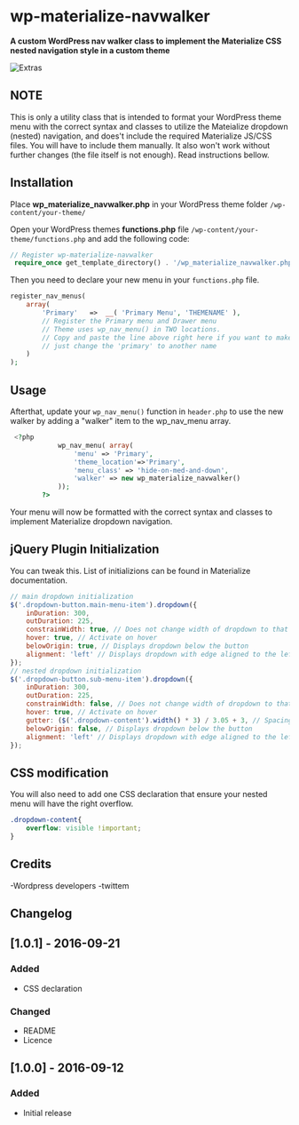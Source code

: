 # wp-materialize-navwalker

**A custom WordPress nav walker class to implement the Materialize CSS nested navigation style in a custom theme**


![Extras](http://i.imgur.com/8J7KG7T.gif)



NOTE
--------------------
This is only a utility class that is intended to format your WordPress theme menu with the correct syntax and classes to utilize
the Mateialize dropdown (nested) navigation, and does't include the required Materialize JS/CSS files. You will have to include them manually.
It also won't work without further changes (the file itself is not enough). Read instructions bellow.

Installation
--------------------
Place **wp_materialize_navwalker.php** in your WordPress theme folder `/wp-content/your-theme/`

Open your WordPress themes **functions.php** file  `/wp-content/your-theme/functions.php` and add the following code:

```php
// Register wp-materialize-navwalker
 require_once get_template_directory() . '/wp_materialize_navwalker.php';
```
Then you need to declare your new menu in your `functions.php` file.

```php
register_nav_menus(
    array(
        'Primary'   =>  __( 'Primary Menu', 'THEMENAME' ),
        // Register the Primary menu and Drawer menu
        // Theme uses wp_nav_menu() in TWO locations.
        // Copy and paste the line above right here if you want to make another menu,
        // just change the 'primary' to another name
    )
);
```

Usage
--------------------
Afterthat, update your `wp_nav_menu()` function in `header.php` to use the new walker by adding a "walker" item to the wp_nav_menu array.

```php
 <?php
            wp_nav_menu( array(
                'menu' => 'Primary',
                'theme_location'=>'Primary',
                'menu_class' => 'hide-on-med-and-down',
                'walker' => new wp_materialize_navwalker()
            ));
        ?>
```

Your menu will now be formatted with the correct syntax and classes to implement Materialize dropdown navigation.

jQuery Plugin Initialization
--------------------
You can tweak this. List of initializions can be found in Materialize documentation.

```js
// main dropdown initialization
$('.dropdown-button.main-menu-item').dropdown({
    inDuration: 300,
    outDuration: 225,
    constrainWidth: true, // Does not change width of dropdown to that of the activator
    hover: true, // Activate on hover
    belowOrigin: true, // Displays dropdown below the button
    alignment: 'left' // Displays dropdown with edge aligned to the left of button
});
// nested dropdown initialization
$('.dropdown-button.sub-menu-item').dropdown({
    inDuration: 300,
    outDuration: 225,
    constrainWidth: false, // Does not change width of dropdown to that of the activator
    hover: true, // Activate on hover
    gutter: ($('.dropdown-content').width() * 3) / 3.05 + 3, // Spacing from edge
    belowOrigin: false, // Displays dropdown below the button
    alignment: 'left' // Displays dropdown with edge aligned to the left of button
});
```

CSS modification
--------------------
You will also need to add one CSS declaration that ensure your nested menu will have the right overflow.

````css
.dropdown-content{
    overflow: visible !important;
}
````

Credits
--------------------
-Wordpress developers
-twittem

Changelog
--------------------
## [1.0.1] - 2016-09-21
### Added
- CSS declaration

### Changed
- README
- Licence

## [1.0.0] - 2016-09-12
### Added
- Initial release
